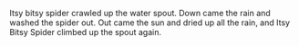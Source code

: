 Itsy bitsy spider crawled up the water spout.
Down came the rain and washed the spider out.
Out came the sun and dried up all the rain,
and Itsy Bitsy Spider climbed up the spout again.
